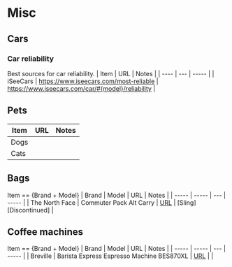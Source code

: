 # Misc

## Cars

### Car reliability
Best sources for car reliability.
| Item | URL | Notes |
| ---- | --- | ----- |
| iSeeCars | https://www.iseecars.com/most-reliable | https://www.iseecars.com/car/#{model}/reliability |

## Pets
| Item | URL | Notes |
| ---- | --- | ----- |
| Dogs | |
| Cats | |

## Bags
Item == {Brand + Model}
| Brand | Model | URL | Notes |
| ----- | ----- | --- | ----- |
| The North Face | Commuter Pack Alt Carry | [URL](https://www.thenorthface.com/en-us/bags-and-gear/backpacks/mens-backpacks-c298772/commuter-pack-alt-carry-pNF0A52SX?color=KX7) | [Sling] [Discontinued] |

## Coffee machines
Item == {Brand + Model}
| Brand | Model | URL | Notes |
| ----- | ----- | --- | ----- |
| Breville | Barista Express Espresso Machine BES870XL | [URL](https://www.amazon.com/gp/product/B00CH9QWOU) | |
